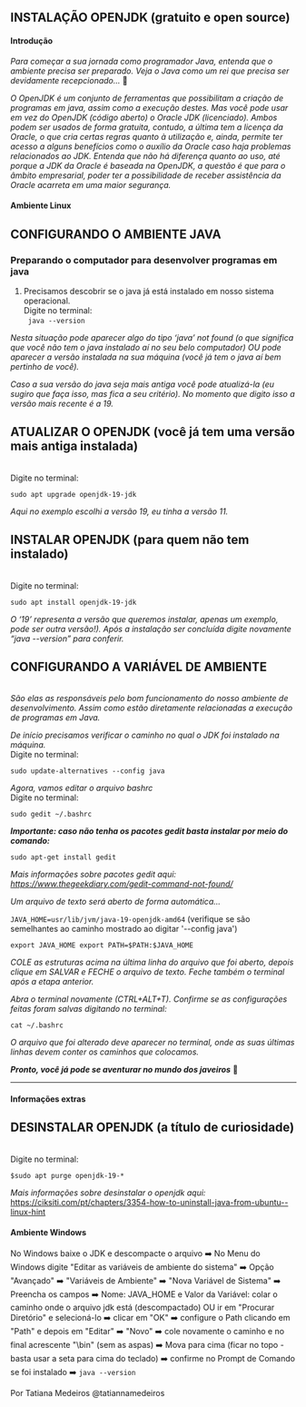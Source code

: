 ## INSTALAÇÃO OPENJDK (gratuito e open source)
#### Introdução

*Para começar a sua jornada como programador Java, entenda que o ambiente precisa ser preparado. Veja o Java como um rei que precisa ser devidamente recepcionado…* 👑

*O OpenJDK é um conjunto de ferramentas que possibilitam a criação de programas em java, assim como a execução destes. Mas você pode usar em vez do OpenJDK (código aberto) o Oracle JDK (licenciado). Ambos podem ser usados de forma gratuita, contudo, a última tem a licença da Oracle, o que cria certas regras quanto à utilização e, ainda, permite ter acesso a alguns benefícios como o auxílio da Oracle caso haja problemas relacionados ao JDK. Entenda que não há diferença quanto ao uso, até porque a JDK da Oracle é baseada na OpenJDK, a questão é que para o âmbito empresarial, poder ter a possibilidade de receber assistência da Oracle acarreta em uma maior segurança.*

#### Ambiente Linux

## CONFIGURANDO O AMBIENTE JAVA
### Preparando o computador para desenvolver programas em java

1. Precisamos descobrir se o java já está instalado em nosso sistema operacional.
<br>Digite no terminal:<br/>
`
java --version`

*Nesta situação pode aparecer algo do tipo ‘java’ not found (o que significa que você não tem o java instalado aí no seu belo computador) OU pode aparecer a versão instalada na sua máquina (você já tem o java aí bem pertinho de você).*

*Caso a sua versão do java seja mais antiga você pode atualizá-la (eu sugiro que faça isso, mas fica a seu critério). No momento que digito isso a versão mais recente é a 19.*

## ATUALIZAR O OPENJDK (você já tem uma versão mais antiga instalada)
<br>Digite no terminal:<br/>

`sudo apt upgrade openjdk-19-jdk`

*Aqui no exemplo escolhi a versão 19, eu tinha a versão 11.*

## INSTALAR OPENJDK (para quem não tem instalado)
<br>Digite no terminal:<br/>

`sudo apt install openjdk-19-jdk`

*O ‘19’ representa a versão que queremos instalar, apenas um exemplo, pode ser outra versão!). Após a instalação ser concluída digite novamente “java --version” para conferir.*

## CONFIGURANDO A VARIÁVEL DE AMBIENTE
<br>*São elas as responsáveis pelo bom funcionamento do nosso ambiente de desenvolvimento. Assim como estão diretamente relacionadas a execução de programas em Java.*<br/>

*De início precisamos verificar o caminho no qual o JDK foi instalado na máquina.*
<br>Digite no terminal:<br/>

`sudo update-alternatives --config java`

*Agora, vamos editar o arquivo bashrc*
<br>Digite no terminal:<br/>

`sudo gedit ~/.bashrc`

***Importante: caso não tenha os pacotes gedit basta instalar por meio do comando:***

`sudo apt-get install gedit`

*Mais informações sobre pacotes gedit aqui: https://www.thegeekdiary.com/gedit-command-not-found/*

*Um arquivo de texto será aberto de forma automática…*

`JAVA_HOME=usr/lib/jvm/java-19-openjdk-amd64` (verifique se são semelhantes ao caminho mostrado ao digitar '--config java')

`export JAVA_HOME export PATH=$PATH:$JAVA_HOME`

*COLE as estruturas acima na última linha do arquivo que foi aberto, depois clique em SALVAR e FECHE o arquivo de texto. Feche também o terminal após a etapa anterior.*

*Abra o terminal novamente (CTRL+ALT+T). Confirme se as configurações feitas foram salvas digitando no terminal:*

`cat ~/.bashrc`

*O arquivo que foi alterado deve aparecer no terminal, onde as suas últimas linhas devem conter os caminhos que colocamos.*

***Pronto, você já pode se aventurar no mundo dos javeiros*** 🙂
______________________________
#### Informações extras

## DESINSTALAR OPENJDK (a título de curiosidade)
<br>Digite no terminal:<br/>

`$sudo apt purge openjdk-19-*`

*Mais informações sobre desinstalar o openjdk aqui:*
https://ciksiti.com/pt/chapters/3354-how-to-uninstall-java-from-ubuntu--linux-hint

#### Ambiente Windows

No Windows baixe o JDK e descompacte o arquivo ➡️ No Menu do Windows digite "Editar as variáveis de ambiente do sistema" ➡️ Opção "Avançado" ➡️ "Variáveis de Ambiente" ➡️ "Nova Variável de Sistema" ➡️ Preencha os campos ➡️ Nome: JAVA_HOME e Valor da Variável: colar o caminho onde o arquivo jdk está (descompactado) OU ir em "Procurar Diretório" e selecioná-lo ➡️ clicar em "OK" ➡️ configure o Path clicando em "Path" e depois em "Editar" ➡️ "Novo" ➡️ cole novamente o caminho e no final acrescente "\bin" (sem as aspas) ➡️ Mova para cima (ficar no topo - basta usar a seta para cima do teclado) ➡️ confirme no Prompt de Comando se foi instalado ➡️ `java --version`

Por Tatiana Medeiros
@tatiannamedeiros
